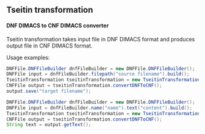 ## Tseitin transformation

#### DNF DIMACS to CNF DIMACS converter

Tseitin transformation takes input file in DNF DIMACS format and produces output file in CNF DIMACS format.

Usage examples:

```java
DNFFile.DNFFileBuilder dnfFileBuilder = new DNFFile.DNFFileBuilder();
DNFFile input = dnfFileBuilder.filepath("source filename").build();
TseitinTransformation tseitinTransformation = new TseitinTransformation(input);
CNFFile output = tseitinTransformation.convertDNFToCNF();
output.save("target filename");
```

```java
DNFFile.DNFFileBuilder dnfFileBuilder = new DNFFile.DNFFileBuilder();
DNFFile input = dnfFileBuilder.name("name").text("content").build();
TseitinTransformation tseitinTransformation = new TseitinTransformation(input);
CNFFile output = tseitinTransformation.convertDNFToCNF();
String text = output.getText();
```
